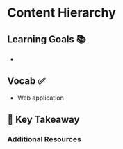 # Content Hierarchy


## Learning Goals 📚
-


## Vocab ✅
  - Web application


## 🔑 Key Takeaway


### Additional Resources

